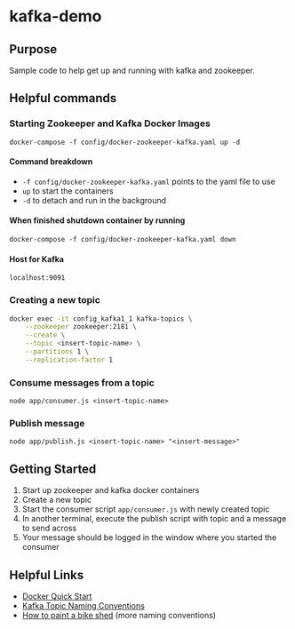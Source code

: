 # kafka-demo

## Purpose
Sample code to help get up and running with kafka and zookeeper.

## Helpful commands
### Starting Zookeeper and Kafka Docker Images
```
docker-compose -f config/docker-zookeeper-kafka.yaml up -d
```
#### Command breakdown
* `-f config/docker-zookeeper-kafka.yaml` points to the yaml file to use
* `up` to start the containers
* `-d` to detach and run in the background

#### When finished shutdown container by running
```
docker-compose -f config/docker-zookeeper-kafka.yaml down
```

#### Host for Kafka
```
localhost:9091
```

### Creating a new topic
```sh
docker exec -it config_kafka1_1 kafka-topics \
    --zookeeper zookeeper:2181 \
    --create \
    --topic <insert-topic-name> \
    --partitions 1 \
    --replication-factor 1
```

### Consume messages from a topic
```
node app/consumer.js <insert-topic-name>
```

### Publish message
```
node app/publish.js <insert-topic-name> "<insert-message>"
```

## Getting Started
1. Start up zookeeper and kafka docker containers
1. Create a new topic
1. Start the consumer script `app/consumer.js` with newly created topic
1. In another terminal, execute the publish script with topic and a message to send across
1. Your message should be logged in the window where you started the consumer


## Helpful Links
* [Docker Quick Start](https://devshawn.com/blog/apache-kafka-docker-quick-start/)
* [Kafka Topic Naming Conventions](https://devshawn.com/blog/apache-kafka-topic-naming-conventions/)
* [How to paint a bike shed](https://riccomini.name/how-paint-bike-shed-kafka-topic-naming-conventions) (more naming conventions)
